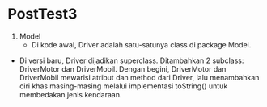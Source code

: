 # PostTest3
1. Model
   * Di kode awal, Driver adalah satu-satunya class di package Model.
* Di versi baru, Driver dijadikan superclass.
Ditambahkan 2 subclass: DriverMotor dan DriverMobil.
Dengan begini, DriverMotor dan DriverMobil mewarisi atribut dan method dari Driver, lalu menambahkan ciri khas masing-masing melalui implementasi toString() untuk membedakan jenis kendaraan.
